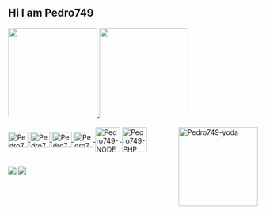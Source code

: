 ## Hi I am Pedro749
 <div>
  <a href="https://github.com/Pedro749">
  <img height="180" width="" src="https://github-readme-stats.vercel.app/api?username=Pedro749&show_icons=true&theme=midnight-purple&include_all_commits=true&count_private=true"/>
  <img height="180" width="" src="https://github-readme-stats.vercel.app/api/top-langs/?username=Pedro749&layout=compact&langs_count=7&theme=midnight-purple"/>
</div>
<div style="display: inline_block"><br>
  <img align="center" alt="Pedro749-React" height="30" width="40" src="https://raw.githubusercontent.com/devicons/devicon/master/icons/react/react-original.svg">
  <img align="center" alt="Pedro749-HTML" height="30" width="40" src="https://raw.githubusercontent.com/devicons/devicon/master/icons/html5/html5-original.svg">
  <img align="center" alt="Pedro749-CSS" height="30" width="40" src="https://raw.githubusercontent.com/devicons/devicon/master/icons/css3/css3-original.svg">
  <img align="center" alt="Pedro749-Js" height="30" width="40" src="https://raw.githubusercontent.com/devicons/devicon/master/icons/javascript/javascript-plain.svg">
  <img align="center" alt="Pedro749-NODE" height="50" width="50" src="https://cdn4.iconfinder.com/data/icons/logos-3/456/nodejs-new-pantone-black-512.png">
  <img align="center" alt="Pedro749-PHP" height="50" width="50" src="https://www.php.net//images/logos/new-php-logo.svg">
  <img align="right" alt="Pedro749-yoda" height="160em" width="160em" src="https://media.giphy.com/media/a8rlSHPozsTEuh1ibJ/giphy.gif">
</div>

  ##
 
<div> 
  <a href = "mailto:pedropereiraflorent@hotmail.com"><img src="https://img.shields.io/badge/-Gmail-%23333?style=for-the-badge&logo=gmail&logoColor=white" target="_blank"></a>
  <a href="https://br.linkedin.com/in/pedro-augusto-pereira-florentino-5435111ab" target="_blank"><img src="https://img.shields.io/badge/-LinkedIn-%230077B5?style=for-the-badge&logo=linkedin&logoColor=white" target="_blank"></a>  
</div>

